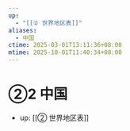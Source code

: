 ```yaml
---
up:
  - "[[② 世界地区表]]"
aliases:
  - 中国
ctime: 2025-03-01T13:11:36+08:00
mtime: 2025-10-01T11:40:34+08:00
---
```


# ②2 中国

- up: [[② 世界地区表]]
